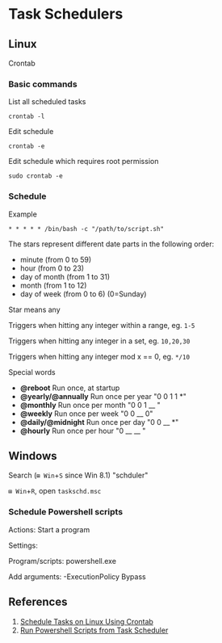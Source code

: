 # Task Schedulers

## Linux

Crontab

### Basic commands

List all scheduled tasks

```
crontab -l
```

Edit schedule

```
crontab -e
```

Edit schedule which requires root permission

```
sudo crontab -e
```

### Schedule

Example

```
* * * * * /bin/bash -c "/path/to/script.sh"
```

The stars represent different date parts in the following order:

* minute (from 0 to 59)
* hour (from 0 to 23)
* day of month (from 1 to 31)
* month (from 1 to 12)
* day of week (from 0 to 6) (0=Sunday)

Star means any

Triggers when hitting any integer within a range, eg. `1-5`

Triggers when hitting any integer in a set, eg. `10,20,30`

Triggers when hitting any integer mod x == 0, eg. `*/10`

Special words

* **@reboot** Run once, at startup
* **@yearly/@annually** Run once per year "0 0 1 1 \*"
* **@monthly** Run once per month "0 0 1 __ "
* **@weekly** Run once per week "0 0 __ 0"
* **@daily/@midnight** Run once per day "0 0 __ \*"
* **@hourly** Run once per hour "0 __ __ "

## Windows

Search (`⊞ Win`+`S` since Win 8.1) "schduler"

`⊞ Win`+`R`, open `taskschd.msc`

### Schedule Powershell scripts

Actions: Start a program

Settings:

Program/scripts: powershell.exe

Add arguments: -ExecutionPolicy Bypass&#x20;

## References

1. [Schedule Tasks on Linux Using Crontab](http://kvz.io/blog/2007/07/29/schedule-tasks-on-linux-using-crontab/)
2. [Run Powershell Scripts from Task Scheduler](https://community.spiceworks.com/how\_to/17736-run-powershell-scripts-from-task-scheduler)
